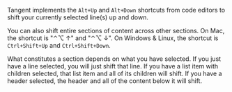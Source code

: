 Tangent implements the `Alt+Up` and `Alt+Down` shortcuts from code editors to shift your currently selected line(s) up and down.

You can also shift entire sections of content across other sections. On Mac, the shortcut is "⌃⌥ ↑" and "⌃⌥ ↓". On Windows & Linux, the shortcut is `Ctrl+Shift+Up` and `Ctrl+Shift+Down`.

What constitutes a section depends on what you have selected. If you just have a line selected, you will just shift that line. If you have a list item with children selected, that list item and all of its children will shift. If you have a header selected, the header and all of the content below it will shift.